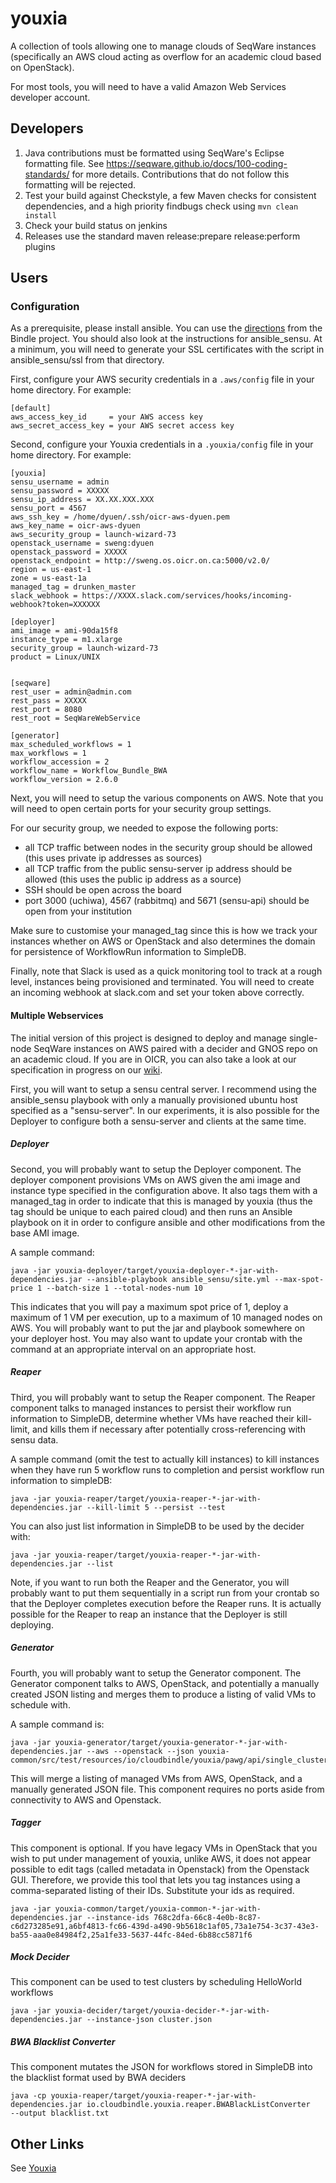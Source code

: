 youxia
======

A collection of tools allowing one to manage clouds of SeqWare instances (specifically an AWS cloud acting as overflow for an academic cloud based on OpenStack).

For most tools, you will need to have a valid Amazon Web Services developer account.

## Developers

1. Java contributions must be formatted using SeqWare's Eclipse formatting file. See https://seqware.github.io/docs/100-coding-standards/ for more details. Contributions that do not follow this formatting will be rejected. 
2. Test your build against Checkstyle, a few Maven checks for consistent dependencies, and a high priority findbugs check using <code>mvn clean install</code>
3. Check your build status on jenkins
4. Releases use the standard maven release:prepare release:perform plugins

## Users

### Configuration

As a prerequisite, please install ansible. You can use the [directions](https://github.com/CloudBindle/Bindle/blob/develop/README.md) from the Bindle project.
You should also look at the instructions for ansible\_sensu. At a minimum, you will need to generate your SSL certificates with the script in ansible\_sensu/ssl from that directory.

First, configure your AWS security credentials in a <code>.aws/config</code> file in your home directory. For example:

    [default]
    aws_access_key_id     = your AWS access key
    aws_secret_access_key = your AWS secret access key

Second, configure your Youxia credentials in a <code>.youxia/config</code> file in your home directory. For example:

	[youxia]
	sensu_username = admin
	sensu_password = XXXXX 
	sensu_ip_address = XX.XX.XXX.XXX
	sensu_port = 4567
	aws_ssh_key = /home/dyuen/.ssh/oicr-aws-dyuen.pem
	aws_key_name = oicr-aws-dyuen
	aws_security_group = launch-wizard-73
	openstack_username = sweng:dyuen	
	openstack_password = XXXXX
	openstack_endpoint = http://sweng.os.oicr.on.ca:5000/v2.0/
	region = us-east-1 
	zone = us-east-1a
	managed_tag = drunken_master
	slack_webhook = https://XXXX.slack.com/services/hooks/incoming-webhook?token=XXXXXX
	
	[deployer]
	ami_image = ami-90da15f8
	instance_type = m1.xlarge
	security_group = launch-wizard-73
	product = Linux/UNIX
	
	
	[seqware]
	rest_user = admin@admin.com
	rest_pass = XXXXX
	rest_port = 8080
	rest_root = SeqWareWebService
	
	[generator]
	max_scheduled_workflows = 1
	max_workflows = 1
	workflow_accession = 2
	workflow_name = Workflow_Bundle_BWA
	workflow_version = 2.6.0

Next, you will need to setup the various components on AWS. Note that you will need to open certain ports for your security group settings. 

For our security group, we needed to expose the following ports: 

* all TCP traffic between nodes in the security group should be allowed (this uses private ip addresses as sources)
* all TCP traffic from the public sensu-server ip address should be allowed (this uses the public ip address as a source)
* SSH should be open across the board
* port 3000 (uchiwa), 4567 (rabbitmq) and 5671 (sensu-api) should be open from your institution

Make sure to customise your managed\_tag since this is how we track your instances whether on AWS or OpenStack and also determines the domain for persistence of WorkflowRun information to SimpleDB.  

Finally, note that Slack is used as a quick monitoring tool to track at a rough level, instances being provisioned and terminated. You will need to create an incoming webhook at slack.com and set your token above correctly. 

#### Multiple Webservices

The initial version of this project is designed to deploy and manage single-node SeqWare instances on AWS paired with a decider and GNOS repo on an academic cloud. If you are in OICR, you can also take a look at our specification in progress on our [wiki](https://wiki.oicr.on.ca/display/SEQWARE/Youxia+Tools+Specification).

First, you will want to setup a sensu central server. I recommend using the ansible\_sensu playbook with only a manually provisioned ubuntu host specified as a "sensu-server". In our experiments, it is also possible for the Deployer to configure both a sensu-server and clients at the same time. 

##### Deployer

Second, you will probably want to setup the Deployer component. The deployer component provisions VMs on AWS given the ami image and instance type specified in the configuration above. It also tags them with a managed\_tag in order to indicate that this is managed by youxia (thus the tag should be unique to each paired cloud) and then runs an Ansible playbook on it in order to configure ansible and other modifications from the base AMI image. 

A sample command:

    java -jar youxia-deployer/target/youxia-deployer-*-jar-with-dependencies.jar --ansible-playbook ansible_sensu/site.yml --max-spot-price 1 --batch-size 1 --total-nodes-num 10

This indicates that you will pay a maximum spot price of 1, deploy a maximum of 1 VM per execution, up to a maximum of 10 managed nodes on AWS. You will probably want to put the jar and playbook somewhere on your deployer host. You may also want to update your crontab with the command at an appropriate interval on an appropriate host.

##### Reaper

Third, you will probably want to setup the Reaper component. The Reaper component talks to managed instances to persist their workflow run information to SimpleDB, determine whether VMs have reached their kill-limit, and kills them if necessary after potentially cross-referencing with sensu data. 

A sample command (omit the test to actually kill instances) to kill instances when they have run 5 workflow runs to completion and persist workflow run information to simpleDB:

    java -jar youxia-reaper/target/youxia-reaper-*-jar-with-dependencies.jar --kill-limit 5 --persist --test

You can also just list information in SimpleDB to be used by the decider with:

    java -jar youxia-reaper/target/youxia-reaper-*-jar-with-dependencies.jar --list

Note, if you want to run both the Reaper and the Generator, you will probably want to put them sequentially in a script run from your crontab so that the Deployer completes execution before the Reaper runs. It is actually possible for the Reaper to reap an instance that the Deployer is still deploying. 

##### Generator

Fourth, you will probably want to setup the Generator component. The Generator component talks to AWS, OpenStack, and potentially a manually created JSON listing and merges them to produce a listing of valid VMs to schedule with.

A sample command is:

    java -jar youxia-generator/target/youxia-generator-*-jar-with-dependencies.jar --aws --openstack --json youxia-common/src/test/resources/io/cloudbindle/youxia/pawg/api/single_cluster.json

This will merge a listing of managed VMs from AWS, OpenStack, and a manually generated JSON file. This component requires no ports aside from connectivity to AWS and Openstack. 

##### Tagger

This component is optional. If you have legacy VMs in OpenStack that you wish to put under management of youxia, unlike AWS, it does not appear possible to edit tags (called metadata in Openstack) from the Openstack GUI. Therefore, we provide this tool that lets you tag instances using a comma-separated listing of their IDs. Substitute your ids as required.

    java -jar youxia-common/target/youxia-common-*-jar-with-dependencies.jar --instance-ids 768c2dfa-66c8-4e0b-8c87-c6d273285e91,a6bf4813-fc66-439d-a490-9b5618c1af05,73a1e754-3c37-43e3-ba55-aaa0e84984f2,25a1fe33-5637-44fc-84ed-6b88cc5871f6

##### Mock Decider

This component can be used to test clusters by scheduling HelloWorld workflows

    java -jar youxia-decider/target/youxia-decider-*-jar-with-dependencies.jar --instance-json cluster.json

##### BWA Blacklist Converter 

This component mutates the JSON for workflows stored in SimpleDB into the blacklist format used by BWA deciders

    java -cp youxia-reaper/target/youxia-reaper-*-jar-with-dependencies.jar io.cloudbindle.youxia.reaper.BWABlackListConverter   --output blacklist.txt


## Other Links

See [Youxia](https://en.wikipedia.org/wiki/Youxia)
